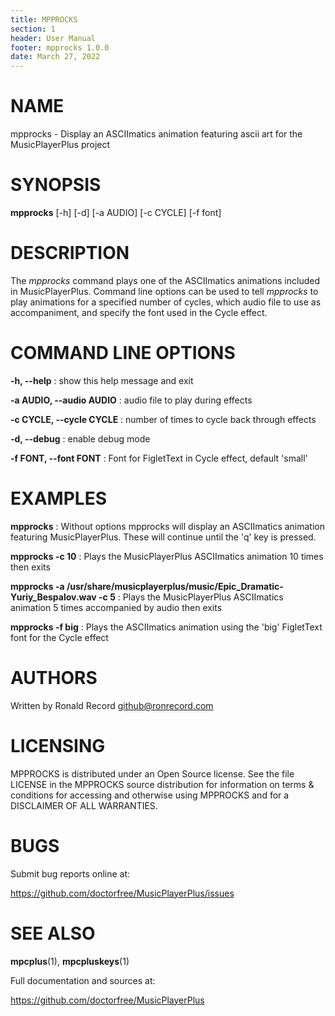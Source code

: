 ```yaml
---
title: MPPROCKS
section: 1
header: User Manual
footer: mpprocks 1.0.0
date: March 27, 2022
---
```

# NAME
mpprocks - Display an ASCIImatics animation featuring ascii art for the MusicPlayerPlus project

# SYNOPSIS
**mpprocks** [-h] [-d] [-a AUDIO] [-c CYCLE] [-f font]

# DESCRIPTION
The *mpprocks* command plays one of the ASCIImatics animations included in
MusicPlayerPlus. Command line options can be used to tell *mpprocks* to play
animations for a specified number of cycles, which audio file to use as
accompaniment, and specify the font used in the Cycle effect.

# COMMAND LINE OPTIONS
**-h, --help**
: show this help message and exit

**-a AUDIO, --audio AUDIO**
: audio file to play during effects

**-c CYCLE, --cycle CYCLE**
: number of times to cycle back through effects

**-d, --debug**
: enable debug mode

**-f FONT, --font FONT**
: Font for FigletText in Cycle effect, default 'small'

# EXAMPLES
**mpprocks**
: Without options mpprocks will display an ASCIImatics animation featuring MusicPlayerPlus. These will continue until the 'q' key is pressed.

**mpprocks -c 10**
: Plays the MusicPlayerPlus ASCIImatics animation 10 times then exits 

**mpprocks -a /usr/share/musicplayerplus/music/Epic_Dramatic-Yuriy_Bespalov.wav -c 5**
: Plays the MusicPlayerPlus ASCIImatics animation 5 times accompanied by audio then exits 

**mpprocks -f big**
: Plays the ASCIImatics animation using the 'big' FigletText font for the Cycle effect

# AUTHORS
Written by Ronald Record github@ronrecord.com

# LICENSING
MPPROCKS is distributed under an Open Source license.
See the file LICENSE in the MPPROCKS source distribution
for information on terms &amp; conditions for accessing and
otherwise using MPPROCKS and for a DISCLAIMER OF ALL WARRANTIES.

# BUGS
Submit bug reports online at:

https://github.com/doctorfree/MusicPlayerPlus/issues

# SEE ALSO
**mpcplus**(1), **mpcpluskeys**(1)

Full documentation and sources at:

https://github.com/doctorfree/MusicPlayerPlus

